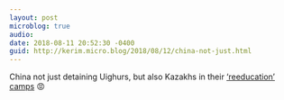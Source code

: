 ```yaml
---
layout: post
microblog: true
audio: 
date: 2018-08-11 20:52:30 -0400
guid: http://kerim.micro.blog/2018/08/12/china-not-just.html
---
```

China not just detaining Uighurs, but also Kazakhs in their [‘reeducation’ camps](https://www.washingtonpost.com/world/asia_pacific/new-evidence-emerges-that-china-is-forcing-muslims-into-reeducation-camps/2018/08/10/1d6d2f64-8dce-11e8-9b0d-749fb254bc3d_story.html?utm_term=.ed6d4f9b1022) 😡
